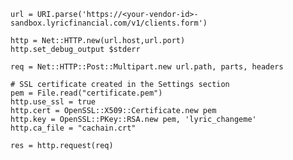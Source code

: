     url = URI.parse('https://<your-vendor-id>-sandbox.lyricfinancial.com/v1/clients.form')

    http = Net::HTTP.new(url.host,url.port)
    http.set_debug_output $stderr

    req = Net::HTTP::Post::Multipart.new url.path, parts, headers

    # SSL certificate created in the Settings section
    pem = File.read("certificate.pem")
    http.use_ssl = true
    http.cert = OpenSSL::X509::Certificate.new pem
    http.key = OpenSSL::PKey::RSA.new pem, 'lyric_changeme'
    http.ca_file = "cachain.crt"

    res = http.request(req)